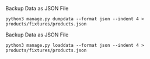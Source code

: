 Backup Data as JSON File

    python3 manage.py dumpdata --format json --indent 4 > products/fixtures/products.json
    
Backup Data as JSON File
    
    python3 manage.py loaddata --format json --indent 4 > products/fixtures/products.json

